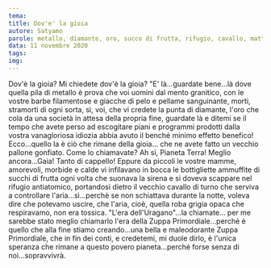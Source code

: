 ```yaml
---
tema:
title: Dov'e' la gioia
autore: Satyamo
parole: metallo, diamante, oro, succo di frutta, rifugio, cavallo, mattino, uragano
data: 11 novembre 2020
tags: 
img: 
---
```

Dov'è la gioia?  Mi chiedete dov'è la gioia?  "E' là...guardate bene...là dove quella pila di metallo è prova che voi uomini dal mento granitico, con le vostre barbe filamentose e giacche di pelo e pellame sanguinante, morti, stramorti di ogni sorta, sì, voi, che vi credete la punta di diamante, l'oro che cola da una società in attesa della propria fine, guardate là e ditemi se il tempo che avete perso ad escogitare piani e programmi prodotti dalla vostra vanagloriosa idiozia abbia avuto il benché minimo effetto benefico!  Ecco...quello la è ciò che rimane della gioia... che ne avete fatto un vecchio pallone gonfiato.  Come lo chiamavate?  Ah sì, Pianeta Terra! Meglio ancora...Gaia!  Tanto di cappello!  Eppure da piccoli le vostre mamme, amorevoli, morbide e calde vi infilavano in bocca le bottigliette ammuffite di succhi di frutta ogni volta che suonava la sirena e si doveva scappare nel rifugio antiatomico, portandosi dietro il vecchio cavallo di turno che serviva a controllare l'aria...sì...perchè se non schiattava durante la notte, voleva dire che potevamo uscire, che l'aria, cioè, quella roba grigia opaca che respiravamo, non era tossica. "L'era dell'Uragano"...la chiamate... per me sarebbe stato meglio chiamarlo l'era della Zuppa Primordiale...perchè è quello che alla fine stiamo creando...una bella e maleodorante Zuppa Primordiale, che in fin dei conti, e credetemi, mi duole dirlo, è l'unica speranza che rimane a questo povero pianeta...perché forse senza di noi...sopravvivrà.
